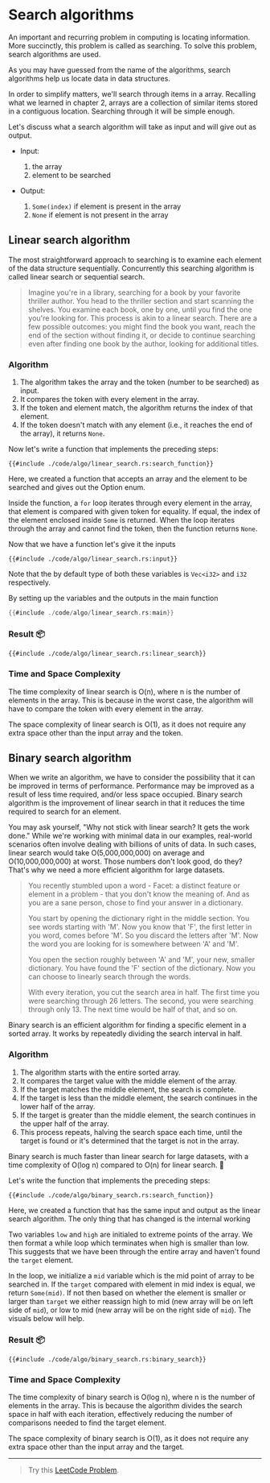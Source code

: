 # Search algorithms

An important and recurring problem in computing is locating information. More succinctly, this problem is called as searching. To solve this problem, search algorithms are used.

As you may have guessed from the name of the algorithms, search algorithms help us locate data in data structures.


In order to simplify matters, we'll search through items in a array. Recalling what we learned in chapter 2, arrays are a collection of similar items stored in a contiguous location. Searching through it will be simple enough.

Let's discuss what a search algorithm will take as input and will give out as output.

* Input: 
   1. the array
   2. element to be searched

* Output:
   1. `Some(index)` if element is present in the array
   2. `None` if element is not present in the array


## Linear search algorithm
The most straightforward approach to searching is to examine each element of the data structure sequentially. Concurrently this searching algorithm is called linear search or sequential search.

> Imagine you're in a library, searching for a book by your favorite thriller author. You head to the thriller section and start scanning the shelves. You examine each book, one by one, until you find the one you're looking for. This process is akin to a linear search. There are a few possible outcomes: you might find the book you want, reach the end of the section without finding it, or decide to continue searching even after finding one book by the author, looking for additional titles.

### Algorithm

1. The algorithm takes the array and the token (number to be searched) as input.
2. It compares the token with every element in the array.
3. If the token and element match, the algorithm returns the index of that element.
4. If the token doesn't match with any element (i.e., it reaches the end of the array), it returns `None`.

Now let's write a function that implements the preceding steps:

```rust,ignore
{{#include ./code/algo/linear_search.rs:search_function}}
```

Here, we created a function that accepts an array and the element to be searched and gives out the Option enum.

Inside the function, a `for` loop iterates through every element in the array, that element is compared with given token for equality. If equal, the index of the element enclosed inside `Some` is returned.  When the loop iterates through the array and cannot find the token, then the function returns `None`.

Now that we have a function let's give it the inputs
```rust,ignore
{{#include ./code/algo/linear_search.rs:input}}
```
Note that the by default type of both these variables is `Vec<i32>` and `i32` respectively.

By setting up the variables and the outputs in the main function

```rust
{{#include ./code/algo/linear_search.rs:main}}
```

### Result 📦

```rust,editable
{{#include ./code/algo/linear_search.rs:linear_search}}
```

### Time and Space Complexity

The time complexity of linear search is O(n), where n is the number of elements in the array. This is because in the worst case, the algorithm will have to compare the token with every element in the array.

The space complexity of linear search is O(1), as it does not require any extra space other than the input array and the token.

## Binary search algorithm
When we write an algorithm, we have to consider the possibility that it can be improved in terms of performance. Performance may be improved as a result of less time required, and/or less space occupied.  Binary search algorithm is the improvement of linear search in that it reduces the time required to search for an element. 

You may ask yourself, "Why not stick with linear search? It gets the work done." While we're working with minimal data in our examples, real-world scenarios often involve dealing with billions of units of data. In such cases, linear search would take O(5,000,000,000) on average and O(10,000,000,000) at worst. Those numbers don't look good, do they? That's why we need a more efficient algorithm for large datasets.

> You recently stumbled upon a word - Facet: a distinct feature or element in a problem - that you don't know the meaning of. And as you are a sane person, chose to find your answer in a dictionary. 
> 
> You start by opening the dictionary right in the middle section. You see words starting with 'M'. Now you know that 'F', the first letter in you word, comes before 'M'. So you discard the letters after 'M'. Now the word you are looking for is somewhere between 'A' and 'M'. 
>
> You open the section roughly between 'A' and 'M', your new, smaller dictionary. You have found the 'F' section of the dictionary. Now you can choose to linearly search through the words.
>
> With every iteration, you cut the search area in half. The first time you were searching through 26 letters. The second, you were searching through only 13. The next time would be half of that, and so on.

Binary search is an efficient algorithm for finding a specific element in a sorted array. It works by repeatedly dividing the search interval in half.

### Algorithm

1. The algorithm starts with the entire sorted array.
2. It compares the target value with the middle element of the array.
3. If the target matches the middle element, the search is complete.
4. If the target is less than the middle element, the search continues in the lower half of the array.
5. If the target is greater than the middle element, the search continues in the upper half of the array.
6. This process repeats, halving the search space each time, until the target is found or it's determined that the target is not in the array.

Binary search is much faster than linear search for large datasets, with a time complexity of O(log n) compared to O(n) for linear search. 🚀

Let's write the function that implements the preceding steps:
```rust,ignore
{{#include ./code/algo/binary_search.rs:search_function}}
```

Here, we created a function that has the same input and output as the linear search algorithm. The only thing that has changed is the internal working

Two variables `low` and `high` are initialed to extreme points of the array. We then format a while loop which terminates when high is smaller than low. This suggests that we have been through the entire array and haven't found the `target` element.

In the loop, we initialize a `mid` variable which is the mid point of array to be searched in. If the `target` compared with element in mid index is equal, we return `Some(mid)`. If not then based on whether the element is smaller or larger than `target` we either reassign high to mid (new array will be on left side of `mid`), or low to mid (new array will be on the right side of `mid`). The visuals below will help.

<!-- !TODO Add diagrams showing the journey of binary search -->


### Result 📦

```rust,editable
{{#include ./code/algo/binary_search.rs:binary_search}}
```

### Time and Space Complexity

The time complexity of binary search is O(log n), where n is the number of elements in the array. This is because the algorithm divides the search space in half with each iteration, effectively reducing the number of comparisons needed to find the target element.

The space complexity of binary search is O(1), as it does not require any extra space other than the input array and the target.
<hr>

> Try this [LeetCode Problem](https://leetcode.com/problems/binary-search/description/).
